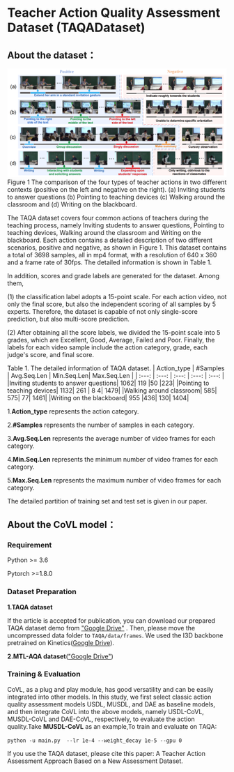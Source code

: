 # Teacher Action Quality Assessment Dataset (TAQADataset)

## About the dataset：
![image](https://github.com/aauthorss/TAQADataset/blob/main/CoVL/fig/Overview%20of%20TAQA.png)
Figure 1 The comparison of the four types of teacher actions in two different contexts (positive on the left and negative on the right). (a) Inviting students to answer questions (b) Pointing to teaching devices (c) Walking around the classroom and (d) Writing on the blackboard.

  The TAQA dataset covers four common actions of teachers during the teaching process, namely Inviting students to answer questions, Pointing to teaching devices, Walking around the classroom and Writing on the blackboard. Each action contains a detailed description of two different scenarios, positive and negative, as shown in Figure 1. This dataset contains a total of 3698 samples, all in mp4 format, with a resolution of 640 x 360 and a frame rate of 30fps. The detailed information is shown in Table 1.

  In addition, scores and grade labels are generated for the dataset. Among them,

(1) the classification label adopts a 15-point scale. For each action video, not only the final score, but also the independent scoring of all samples by 5 experts. Therefore, the dataset is capable of not only single-score prediction, but also multi-score prediction.

(2) After obtaining all the score labels, we divided the 15-point scale into 5 grades, which are Excellent, Good, Average, Failed and Poor. Finally, the labels for each video sample include the action category, grade, each judge's score, and final score.

Table 1. The detailed information of TAQA dataset.
| Action_type | #Samples | Avg.Seq.Len | Min.Seq.Len| Max.Seq.Len |
| :---: | :---: | :---: | :---: | :---: | 
|Inviting students to answer questions|	1062|	119	|50	|223|
|Pointing to teaching devices|	1132|	261	| 8 4|	1479|
|Walking around classroom|	585|	575|	77|	1461|
|Writing on the blackboard|	955	|436|	130|	1404|

1.**Action_type** represents the action category.

2.**#Samples** represents the number of samples in each category. 

3.**Avg.Seq.Len** represents the average number of video frames for each category. 

4.**Min.Seq.Len** represents the minimum number of video frames for each category.

5.**Max.Seq.Len** represents the maximum number of video frames for each category. 

The detailed partition of training set and test set is given in our paper.

## About the CoVL model：

### Requirement
Python >= 3.6

Pytorch >=1.8.0

### Dataset Preparation
**1.TAQA dataset**

If the article is accepted for publication, you can download our prepared TAQA dataset demo from ["Google Drive"](https://drive.google.com/drive/folders/1E6-s_j1qkvqvBv0AYM_SYoK-ifJVPqza) . Then, please move the uncompressed data folder to `TAQA/data/frames`. We used the I3D backbone pretrained on Kinetics([Google Drive](https://drive.google.com/file/d/1M_4hN-beZpa-eiYCvIE7hsORjF18LEYU/)).

**2.MTL-AQA dataset**(["Google Drive"](https://drive.google.com/file/d/1T7bVrqdElRLoR3l6TxddFQNPAUIgAJL7/))

### Training & Evaluation

CoVL, as a plug and play module, has good versatility and can be easily integrated into other models. In this study, we first select classic action quality assessment models USDL, MUSDL, and DAE as baseline models, and then integrate CoVL into the above models, namely USDL-CoVL, MUSDL-CoVL and DAE-CoVL, respectively, to evaluate the action quality.Take **MUSDL-CoVL** as an example,To train and evaluate on TAQA:

` python -u main.py  --lr 1e-4 --weight_decay 1e-5 --gpu 0 `

If you use the TAQA dataset, please cite this paper: A Teacher Action Assessment Approach Based on a New Assessment Dataset.
